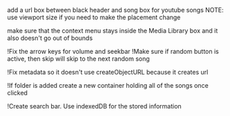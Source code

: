add a url box between black header and song box for youtube songs
NOTE:
    use viewport size if you need to make the placement change

make sure that the context menu stays inside the Media Library box
and it also doesn't go out of bounds

!Fix the arrow keys for volume and seekbar
!Make sure if random button is active, then skip will skip to the next random song

!Fix metadata so it doesn't use createObjectURL because it creates url

!If folder is added create a new container holding all of the songs once clicked

!Create search bar. Use indexedDB for the stored information
